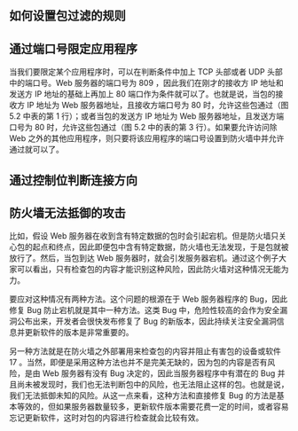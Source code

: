 
## 如何设置包过滤的规则

## 通过端口号限定应用程序

当我们要限定某个应用程序时，可以在判断条件中加上 TCP 头部或者 UDP 头部中的端口号。Web 服务器的端口号为 809 ，因此我们在刚才的接收方 IP 地址和发送方 IP 地址的基础上再加上 80 端口作为条件就可以了。也就是说，当包的接收方 IP 地址为 Web 服务器地址，且接收方端口号为 80 时，允许这些包通过（图 5.2 中表的第 1 行）；或者当包的发送方 IP 地址为 Web 服务器地址，且发送方端口号为 80 时，允许这些包通过（图 5.2 中的表的第 3 行）。如果要允许访问除 Web 之外的其他应用程序，则只要将该应用程序的端口号设置到防火墙中并允许通过就可以了。

## 通过控制位判断连接方向

## 防火墙无法抵御的攻击

比如，假设 Web 服务器在收到含有特定数据的包时会引起宕机。但是防火墙只关心包的起点和终点，因此即便包中含有特定数据，防火墙也无法发现，于是包就被放行了。然后，当包到达 Web 服务器时，就会引发服务器宕机。通过这个例子大家可以看出，只有检查包的内容才能识别这种风险，因此防火墙对这种情况无能为力。

要应对这种情况有两种方法。这个问题的根源在于 Web 服务器程序的 Bug，因此修复 Bug 防止宕机就是其中一种方法。这类 Bug 中，危险性较高的会作为安全漏洞公布出来，开发者会很快发布修复了 Bug 的新版本，因此持续关注安全漏洞信息并更新软件的版本是非常重要的。

另一种方法就是在防火墙之外部署用来检查包的内容并阻止有害包的设备或软件 17 。当然，即便是采用这种方法也并不是完美无缺的，因为包的内容是否有风险，是由 Web 服务器有没有 Bug 决定的，因此当服务器程序中有潜在的 Bug 并且尚未被发现时，我们也无法判断包中的风险，也无法阻止这样的包。也就是说，我们无法抵御未知的风险。从这一点来看，这种方法和直接修复 Bug 的方法是基本等效的，但如果服务器数量较多，更新软件版本需要花费一定的时间，或者容易忘记更新软件，这时对包的内容进行检查就会比较有效。